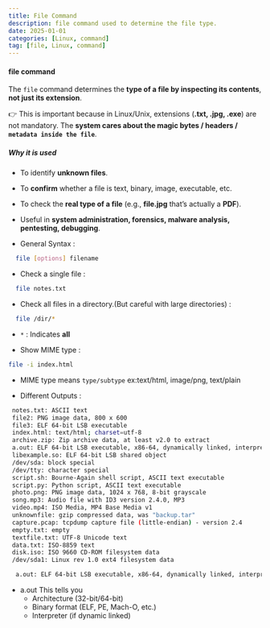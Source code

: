 ```yaml
---
title: File Command
description: file command used to determine the file type.
date: 2025-01-01
categories: [Linux, command]
tag: [file, Linux, command]
---
```


#### **file** command
The `file` command determines the **type of a file by inspecting its contents**, **not just its extension**.

👉 This is important because in Linux/Unix, extensions (**.txt, .jpg, .exe**) are not mandatory.
The **system cares about the magic bytes / headers / `metadata inside the file`**.

##### Why it is used
- To identify **unknown files**.
- To **confirm** whether a file is text, binary, image, executable, etc.
- To check the **real type of a file** (e.g., **file.jpg** that’s actually a **PDF**).
- Useful in **system administration, forensics, malware analysis, pentesting, debugging**.

- General Syntax
: 
```bash
  file [options] filename
```

- Check a single file
: 
```bash
  file notes.txt
```

- Check all files in a directory.(But careful with large directories)
: 
```bash
  file /dir/*
```
- `*` : Indicates **all**

- Show MIME type
: 
```bash
file -i index.html
```
- MIME type means `type/subtype` ex:text/html, image/png, text/plain

- Different Outputs
: 
```bash
 notes.txt: ASCII text 
 file2: PNG image data, 800 x 600
 file3: ELF 64-bit LSB executable
 index.html: text/html; charset=utf-8
 archive.zip: Zip archive data, at least v2.0 to extract
 a.out: ELF 64-bit LSB executable, x86-64, dynamically linked, interpreter /lib64/ld-linux-x86-64.so.2
 libexample.so: ELF 64-bit LSB shared object
 /dev/sda: block special
 /dev/tty: character special
 script.sh: Bourne-Again shell script, ASCII text executable
 script.py: Python script, ASCII text executable
 photo.png: PNG image data, 1024 x 768, 8-bit grayscale
 song.mp3: Audio file with ID3 version 2.4.0, MP3
 video.mp4: ISO Media, MP4 Base Media v1
 unknownfile: gzip compressed data, was "backup.tar"
 capture.pcap: tcpdump capture file (little-endian) - version 2.4
 empty.txt: empty
 textfile.txt: UTF-8 Unicode text
 data.txt: ISO-8859 text
 disk.iso: ISO 9660 CD-ROM filesystem data
 /dev/sda1: Linux rev 1.0 ext4 filesystem data
```

```bash
  a.out: ELF 64-bit LSB executable, x86-64, dynamically linked, interpreter /lib64/ld-linux-x86-64.so.2
```

- a.out This tells you
  - Architecture (32-bit/64-bit)
  - Binary format (ELF, PE, Mach-O, etc.)
  - Interpreter (if dynamic linked)
